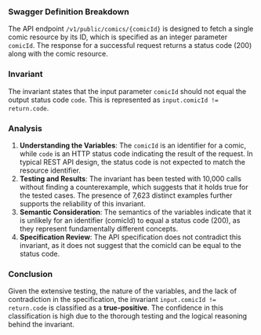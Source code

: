 ### Swagger Definition Breakdown
The API endpoint `/v1/public/comics/{comicId}` is designed to fetch a single comic resource by its ID, which is specified as an integer parameter `comicId`. The response for a successful request returns a status code (200) along with the comic resource.

### Invariant
The invariant states that the input parameter `comicId` should not equal the output status code `code`. This is represented as `input.comicId != return.code`.

### Analysis
1. **Understanding the Variables**: The `comicId` is an identifier for a comic, while `code` is an HTTP status code indicating the result of the request. In typical REST API design, the status code is not expected to match the resource identifier. 
2. **Testing and Results**: The invariant has been tested with 10,000 calls without finding a counterexample, which suggests that it holds true for the tested cases. The presence of 7,623 distinct examples further supports the reliability of this invariant.
3. **Semantic Consideration**: The semantics of the variables indicate that it is unlikely for an identifier (comicId) to equal a status code (200), as they represent fundamentally different concepts. 
4. **Specification Review**: The API specification does not contradict this invariant, as it does not suggest that the comicId can be equal to the status code.

### Conclusion
Given the extensive testing, the nature of the variables, and the lack of contradiction in the specification, the invariant `input.comicId != return.code` is classified as a **true-positive**. The confidence in this classification is high due to the thorough testing and the logical reasoning behind the invariant.
